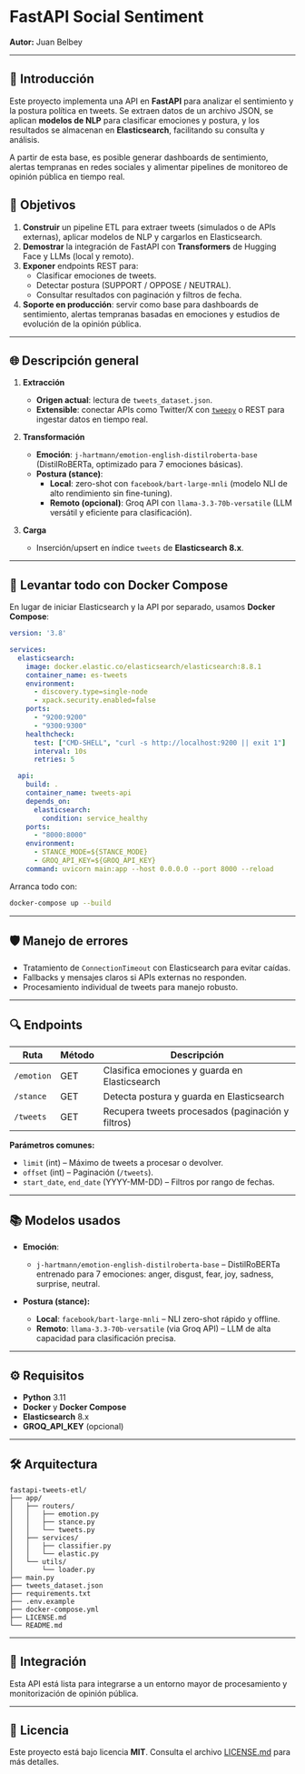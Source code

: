 # FastAPI Social Sentiment

**Autor:** Juan Belbey

---
## 📝 Introducción

Este proyecto implementa una API en **FastAPI** para analizar el sentimiento y la postura política en tweets. Se extraen datos de un archivo JSON, se aplican **modelos de NLP** para clasificar emociones y postura, y los resultados se almacenan en **Elasticsearch**, facilitando su consulta y análisis.

A partir de esta base, es posible generar dashboards de sentimiento, alertas tempranas en redes sociales y alimentar pipelines de monitoreo de opinión pública en tiempo real.


## 🎯 Objetivos

1. **Construir** un pipeline ETL para extraer tweets (simulados o de APIs externas), aplicar modelos de NLP y cargarlos en Elasticsearch.
2. **Demostrar** la integración de FastAPI con **Transformers** de Hugging Face y LLMs (local y remoto).
3. **Exponer** endpoints REST para:
   - Clasificar emociones de tweets.
   - Detectar postura (SUPPORT / OPPOSE / NEUTRAL).
   - Consultar resultados con paginación y filtros de fecha.
4. **Soporte en producción**: servir como base para dashboards de sentimiento, alertas tempranas basadas en emociones y estudios de evolución de la opinión pública.

---

## 🌐 Descripción general

1. **Extracción**

   - **Origen actual**: lectura de `tweets_dataset.json`.
   - **Extensible**: conectar APIs como Twitter/X con [`tweepy`](https://www.tweepy.org/) o REST para ingestar datos en tiempo real.

2. **Transformación**

   - **Emoción**: `j-hartmann/emotion-english-distilroberta-base` (DistilRoBERTa, optimizado para 7 emociones básicas).
   - **Postura (stance)**:
     - **Local**: zero-shot con `facebook/bart-large-mnli` (modelo NLI de alto rendimiento sin fine-tuning).
     - **Remoto (opcional)**: Groq API con `llama-3.3-70b-versatile` (LLM versátil y eficiente para clasificación).

3. **Carga**

   - Inserción/upsert en índice `tweets` de **Elasticsearch 8.x**.

---

## 🐳 Levantar todo con Docker Compose

En lugar de iniciar Elasticsearch y la API por separado, usamos **Docker Compose**:

```yaml
version: '3.8'

services:
  elasticsearch:
    image: docker.elastic.co/elasticsearch/elasticsearch:8.8.1
    container_name: es-tweets
    environment:
      - discovery.type=single-node
      - xpack.security.enabled=false
    ports:
      - "9200:9200"
      - "9300:9300"
    healthcheck:
      test: ["CMD-SHELL", "curl -s http://localhost:9200 || exit 1"]
      interval: 10s
      retries: 5

  api:
    build: .
    container_name: tweets-api
    depends_on:
      elasticsearch:
        condition: service_healthy
    ports:
      - "8000:8000"
    environment:
      - STANCE_MODE=${STANCE_MODE}
      - GROQ_API_KEY=${GROQ_API_KEY}
    command: uvicorn main:app --host 0.0.0.0 --port 8000 --reload
```

Arranca todo con:
```bash
docker-compose up --build
```

---

## 🛡️ Manejo de errores

- Tratamiento de `ConnectionTimeout` con Elasticsearch para evitar caídas.
- Fallbacks y mensajes claros si APIs externas no responden.
- Procesamiento individual de tweets para manejo robusto.

---

## 🔍 Endpoints

| Ruta       | Método | Descripción                                       |
| ---------- | ------ | ------------------------------------------------- |
| `/emotion` | GET    | Clasifica emociones y guarda en Elasticsearch     |
| `/stance`  | GET    | Detecta postura y guarda en Elasticsearch         |
| `/tweets`  | GET    | Recupera tweets procesados (paginación y filtros) |

**Parámetros comunes:**

- `limit` (int) – Máximo de tweets a procesar o devolver.
- `offset` (int) – Paginación (`/tweets`).
- `start_date`, `end_date` (YYYY-MM-DD) – Filtros por rango de fechas.

---

## 📚 Modelos usados

- **Emoción**:
  - `j-hartmann/emotion-english-distilroberta-base` – DistilRoBERTa entrenado para 7 emociones: anger, disgust, fear, joy, sadness, surprise, neutral.

- **Postura (stance):**
  - **Local**: `facebook/bart-large-mnli` – NLI zero-shot rápido y offline.
  - **Remoto**: `llama-3.3-70b-versatile` (via Groq API) – LLM de alta capacidad para clasificación precisa.

---

## ⚙️ Requisitos

- **Python** 3.11
- **Docker** y **Docker Compose**
- **Elasticsearch** 8.x
- **GROQ_API_KEY** (opcional)

---

## 🛠 Arquitectura

```
fastapi-tweets-etl/
├── app/
│   ├── routers/
│   │   ├── emotion.py
│   │   ├── stance.py
│   │   └── tweets.py
│   ├── services/
│   │   ├── classifier.py
│   │   └── elastic.py
│   └── utils/
│       └── loader.py
├── main.py
├── tweets_dataset.json
├── requirements.txt
├── .env.example
├── docker-compose.yml
├── LICENSE.md
└── README.md
```

---

## 🚀 Integración

Esta API está lista para integrarse a un entorno mayor de procesamiento y monitorización de opinión pública.

---

## 📄 Licencia

Este proyecto está bajo licencia **MIT**. Consulta el archivo [LICENSE.md](LICENSE.md) para más detalles.

